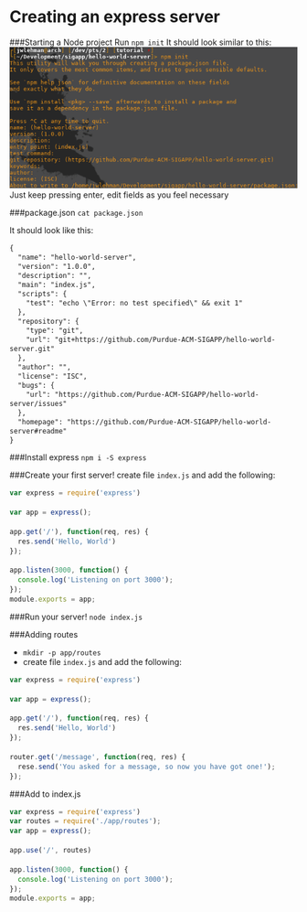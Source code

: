 # Creating an express server

###Starting a Node project
Run `npm init`
It should look similar to this:
![npm init](tutorial/npm_init.png "npm init")
Just keep pressing enter, edit fields as you feel necessary

###package.json
`cat package.json`

It should look like this:
```
{
  "name": "hello-world-server",
  "version": "1.0.0",
  "description": "",
  "main": "index.js",
  "scripts": {
    "test": "echo \"Error: no test specified\" && exit 1"
  },
  "repository": {
    "type": "git",
    "url": "git+https://github.com/Purdue-ACM-SIGAPP/hello-world-server.git"
  },
  "author": "",
  "license": "ISC",
  "bugs": {
    "url": "https://github.com/Purdue-ACM-SIGAPP/hello-world-server/issues"
  },
  "homepage": "https://github.com/Purdue-ACM-SIGAPP/hello-world-server#readme"
}
```
###Install express
`npm i -S express`

###Create your first server!
create file `index.js` and add the following:
```javascript
var express = require('express')

var app = express();

app.get('/'), function(req, res) {
  res.send('Hello, World')
});

app.listen(3000, function() {
  console.log('Listening on port 3000');
});
module.exports = app;
```
###Run your server!
`node index.js`

###Adding routes
* `mkdir -p app/routes`
* create file `index.js` and add the following:

```javascript
var express = require('express')

var app = express();

app.get('/'), function(req, res) {
  res.send('Hello, World')
});

router.get('/message', function(req, res) {
  rese.send('You asked for a message, so now you have got one!');
});
```

###Add to index.js
```javascript
var express = require('express')
var routes = require('./app/routes');
var app = express();

app.use('/', routes)

app.listen(3000, function() {
  console.log('Listening on port 3000');
});
module.exports = app;
```

